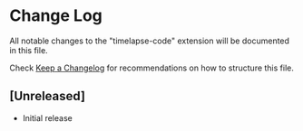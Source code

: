 # Change Log

All notable changes to the "timelapse-code" extension will be documented in this file.

Check [Keep a Changelog](http://keepachangelog.com/) for recommendations on how to structure this file.

## [Unreleased]

- Initial release